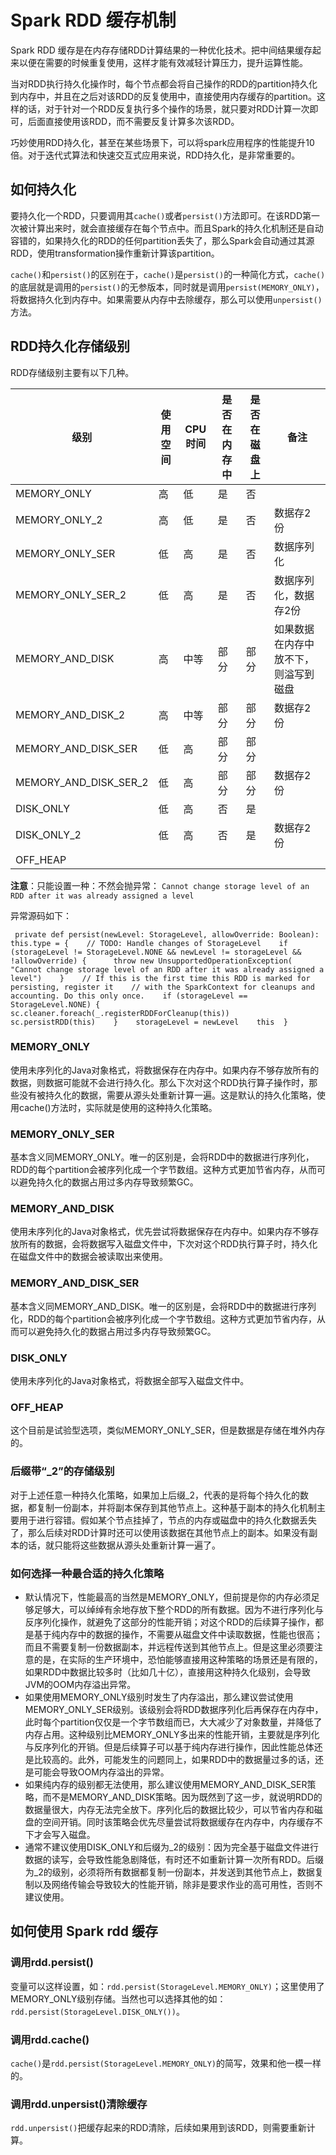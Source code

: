 # Spark RDD 缓存机制

Spark RDD 缓存是在内存存储RDD计算结果的一种优化技术。把中间结果缓存起来以便在需要的时候重复使用，这样才能有效减轻计算压力，提升运算性能。

当对RDD执行持久化操作时，每个节点都会将自己操作的RDD的partition持久化到内存中，并且在之后对该RDD的反复使用中，直接使用内存缓存的partition。这样的话，对于针对一个RDD反复执行多个操作的场景，就只要对RDD计算一次即可，后面直接使用该RDD，而不需要反复计算多次该RDD。

巧妙使用RDD持久化，甚至在某些场景下，可以将spark应用程序的性能提升10倍。对于迭代式算法和快速交互式应用来说，RDD持久化，是非常重要的。

## 如何持久化

要持久化一个RDD，只要调用其`cache()`或者`persist()`方法即可。在该RDD第一次被计算出来时，就会直接缓存在每个节点中。而且Spark的持久化机制还是自动容错的，如果持久化的RDD的任何partition丢失了，那么Spark会自动通过其源RDD，使用transformation操作重新计算该partition。

`cache()`和`persist()`的区别在于，`cache()`是`persist()`的一种简化方式，`cache()`的底层就是调用的`persist()`的无参版本，同时就是调用`persist(MEMORY_ONLY)`，将数据持久化到内存中。如果需要从内存中去除缓存，那么可以使用`unpersist()`方法。

## RDD持久化存储级别

RDD存储级别主要有以下几种。

| 级别                  | 使用空间 | CPU时间 | 是否在内存中 | 是否在磁盘上 | 备注                                 |
| --------------------- | -------- | ------- | ------------ | ------------ | ------------------------------------ |
| MEMORY_ONLY           | 高       | 低      | 是           | 否           |                                      |
| MEMORY_ONLY_2         | 高       | 低      | 是           | 否           | 数据存2份                            |
| MEMORY_ONLY_SER       | 低       | 高      | 是           | 否           | 数据序列化                           |
| MEMORY_ONLY_SER_2     | 低       | 高      | 是           | 否           | 数据序列化，数据存2份                |
| MEMORY_AND_DISK       | 高       | 中等    | 部分         | 部分         | 如果数据在内存中放不下，则溢写到磁盘 |
| MEMORY_AND_DISK_2     | 高       | 中等    | 部分         | 部分         | 数据存2份                            |
| MEMORY_AND_DISK_SER   | 低       | 高      | 部分         | 部分         |                                      |
| MEMORY_AND_DISK_SER_2 | 低       | 高      | 部分         | 部分         | 数据存2份                            |
| DISK_ONLY             | 低       | 高      | 否           | 是           |                                      |
| DISK_ONLY_2           | 低       | 高      | 否           | 是           | 数据存2份                            |
| OFF_HEAP              |          |         |              |              |                                      |

**注意**：只能设置一种：不然会抛异常：
`Cannot change storage level of an RDD after it was already assigned a level`

异常源码如下：

```
 private def persist(newLevel: StorageLevel, allowOverride: Boolean): this.type = {    // TODO: Handle changes of StorageLevel    if (storageLevel != StorageLevel.NONE && newLevel != storageLevel && !allowOverride) {      throw new UnsupportedOperationException(        "Cannot change storage level of an RDD after it was already assigned a level")    }    // If this is the first time this RDD is marked for persisting, register it    // with the SparkContext for cleanups and accounting. Do this only once.    if (storageLevel == StorageLevel.NONE) {      sc.cleaner.foreach(_.registerRDDForCleanup(this))      sc.persistRDD(this)    }    storageLevel = newLevel    this  }
```

### MEMORY_ONLY

使用未序列化的Java对象格式，将数据保存在内存中。如果内存不够存放所有的数据，则数据可能就不会进行持久化。那么下次对这个RDD执行算子操作时，那些没有被持久化的数据，需要从源头处重新计算一遍。这是默认的持久化策略，使用cache()方法时，实际就是使用的这种持久化策略。

### MEMORY_ONLY_SER

基本含义同MEMORY_ONLY。唯一的区别是，会将RDD中的数据进行序列化，RDD的每个partition会被序列化成一个字节数组。这种方式更加节省内存，从而可以避免持久化的数据占用过多内存导致频繁GC。

### MEMORY_AND_DISK

使用未序列化的Java对象格式，优先尝试将数据保存在内存中。如果内存不够存放所有的数据，会将数据写入磁盘文件中，下次对这个RDD执行算子时，持久化在磁盘文件中的数据会被读取出来使用。

### MEMORY_AND_DISK_SER

基本含义同MEMORY_AND_DISK。唯一的区别是，会将RDD中的数据进行序列化，RDD的每个partition会被序列化成一个字节数组。这种方式更加节省内存，从而可以避免持久化的数据占用过多内存导致频繁GC。

### DISK_ONLY

使用未序列化的Java对象格式，将数据全部写入磁盘文件中。

### OFF_HEAP

这个目前是试验型选项，类似MEMORY_ONLY_SER，但是数据是存储在堆外内存的。

### 后缀带“_2”的存储级别

对于上述任意一种持久化策略，如果加上后缀_2，代表的是将每个持久化的数据，都复制一份副本，并将副本保存到其他节点上。这种基于副本的持久化机制主要用于进行容错。假如某个节点挂掉了，节点的内存或磁盘中的持久化数据丢失了，那么后续对RDD计算时还可以使用该数据在其他节点上的副本。如果没有副本的话，就只能将这些数据从源头处重新计算一遍了。

### 如何选择一种最合适的持久化策略

- 默认情况下，性能最高的当然是MEMORY_ONLY，但前提是你的内存必须足够足够大，可以绰绰有余地存放下整个RDD的所有数据。因为不进行序列化与反序列化操作，就避免了这部分的性能开销；对这个RDD的后续算子操作，都是基于纯内存中的数据的操作，不需要从磁盘文件中读取数据，性能也很高；而且不需要复制一份数据副本，并远程传送到其他节点上。但是这里必须要注意的是，在实际的生产环境中，恐怕能够直接用这种策略的场景还是有限的，如果RDD中数据比较多时（比如几十亿），直接用这种持久化级别，会导致JVM的OOM内存溢出异常。
- 如果使用MEMORY_ONLY级别时发生了内存溢出，那么建议尝试使用MEMORY_ONLY_SER级别。该级别会将RDD数据序列化后再保存在内存中，此时每个partition仅仅是一个字节数组而已，大大减少了对象数量，并降低了内存占用。这种级别比MEMORY_ONLY多出来的性能开销，主要就是序列化与反序列化的开销。但是后续算子可以基于纯内存进行操作，因此性能总体还是比较高的。此外，可能发生的问题同上，如果RDD中的数据量过多的话，还是可能会导致OOM内存溢出的异常。
- 如果纯内存的级别都无法使用，那么建议使用MEMORY_AND_DISK_SER策略，而不是MEMORY_AND_DISK策略。因为既然到了这一步，就说明RDD的数据量很大，内存无法完全放下。序列化后的数据比较少，可以节省内存和磁盘的空间开销。同时该策略会优先尽量尝试将数据缓存在内存中，内存缓存不下才会写入磁盘。
- 通常不建议使用DISK_ONLY和后缀为_2的级别：因为完全基于磁盘文件进行数据的读写，会导致性能急剧降低，有时还不如重新计算一次所有RDD。后缀为_2的级别，必须将所有数据都复制一份副本，并发送到其他节点上，数据复制以及网络传输会导致较大的性能开销，除非是要求作业的高可用性，否则不建议使用。

## 如何使用 Spark rdd 缓存

### 调用rdd.persist()

变量可以这样设置，如：`rdd.persist(StorageLevel.MEMORY_ONLY)`；这里使用了MEMORY_ONLY级别存储。当然也可以选择其他的如：`rdd.persist(StorageLevel.DISK_ONLY())`。

### 调用rdd.cache()

`cache()`是`rdd.persist(StorageLevel.MEMORY_ONLY)`的简写，效果和他一模一样的。

### 调用rdd.unpersist()清除缓存

`rdd.unpersist()`把缓存起来的RDD清除，后续如果用到该RDD，则需要重新计算。